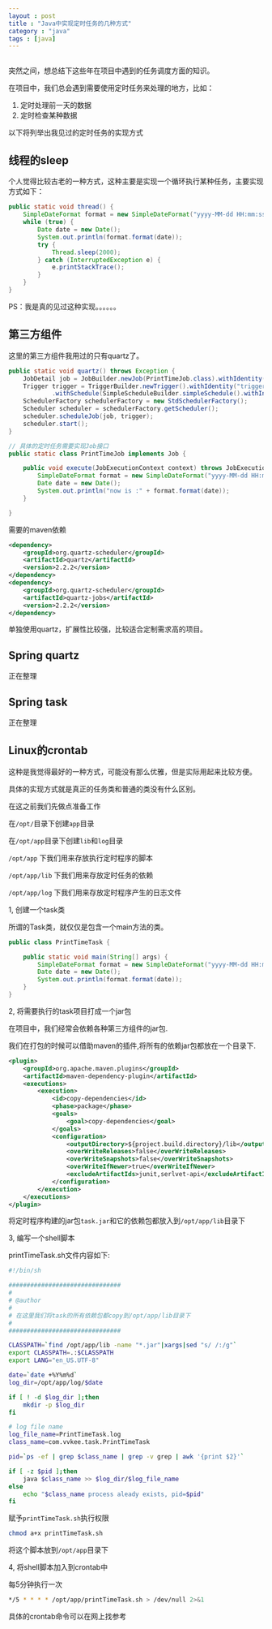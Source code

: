 ```yaml
---
layout : post
title : "Java中实现定时任务的几种方式"
category : "java"
tags : [java]
---
```


##

突然之间，想总结下这些年在项目中遇到的任务调度方面的知识。

在项目中，我们总会遇到需要使用定时任务来处理的地方，比如：

1. 定时处理前一天的数据
2. 定时检查某种数据

以下将列举出我见过的定时任务的实现方式

## 线程的sleep

个人觉得比较古老的一种方式，这种主要是实现一个循环执行某种任务，主要实现方式如下：

```java
public static void thread() {
    SimpleDateFormat format = new SimpleDateFormat("yyyy-MM-dd HH:mm:ss");
    while (true) {
        Date date = new Date();
        System.out.println(format.format(date));
        try {
            Thread.sleep(2000);
        } catch (InterruptedException e) {
            e.printStackTrace();
        }
    }
}
```

PS：我是真的见过这种实现。。。。。。

## 第三方组件

这里的第三方组件我用过的只有quartz了。

```java
public static void quartz() throws Exception {
    JobDetail job = JobBuilder.newJob(PrintTimeJob.class).withIdentity("job1", "group1").build();
    Trigger trigger = TriggerBuilder.newTrigger().withIdentity("trigger1", "group1").startNow()
            .withSchedule(SimpleScheduleBuilder.simpleSchedule().withIntervalInSeconds(5).repeatForever()).build();
    SchedulerFactory schedulerFactory = new StdSchedulerFactory();
    Scheduler scheduler = schedulerFactory.getScheduler();
    scheduler.scheduleJob(job, trigger);
    scheduler.start();
}

// 具体的定时任务需要实现Job接口
public static class PrintTimeJob implements Job {

    public void execute(JobExecutionContext context) throws JobExecutionException {
        SimpleDateFormat format = new SimpleDateFormat("yyyy-MM-dd HH:mm:ss");
        Date date = new Date();
        System.out.println("now is :" + format.format(date));
    }

}
```

需要的maven依赖

```xml
<dependency>
    <groupId>org.quartz-scheduler</groupId>
    <artifactId>quartz</artifactId>
    <version>2.2.2</version>
</dependency>
<dependency>
    <groupId>org.quartz-scheduler</groupId>
    <artifactId>quartz-jobs</artifactId>
    <version>2.2.2</version>
</dependency>
```

单独使用quartz，扩展性比较强，比较适合定制需求高的项目。

## Spring quartz

正在整理

## Spring task

正在整理

## Linux的crontab

这种是我觉得最好的一种方式，可能没有那么优雅，但是实际用起来比较方便。

具体的实现方式就是真正的任务类和普通的类没有什么区别。

在这之前我们先做点准备工作

在`/opt/`目录下创建`app`目录

在`/opt/app`目录下创建`lib`和`log`目录

`/opt/app` 下我们用来存放执行定时程序的脚本

`/opt/app/lib` 下我们用来存放定时任务的依赖

`/opt/app/log` 下我们用来存放定时程序产生的日志文件

1, 创建一个task类

所谓的Task类，就仅仅是包含一个main方法的类。

```java
public class PrintTimeTask {

    public static void main(String[] args) {
        SimpleDateFormat format = new SimpleDateFormat("yyyy-MM-dd HH:mm:ss");
        Date date = new Date();
        System.out.println(format.format(date));
    }
}
```

2, 将需要执行的task项目打成一个jar包

在项目中，我们经常会依赖各种第三方组件的jar包.

我们在打包的时候可以借助maven的插件,将所有的依赖jar包都放在一个目录下.

```xml
<plugin>
	<groupId>org.apache.maven.plugins</groupId>
	<artifactId>maven-dependency-plugin</artifactId>
	<executions>
		<execution>
			<id>copy-dependencies</id>
			<phase>package</phase>
			<goals>
				<goal>copy-dependencies</goal>
			</goals>
			<configuration>
				<outputDirectory>${project.build.directory}/lib</outputDirectory>
				<overWriteReleases>false</overWriteReleases>
				<overWriteSnapshots>false</overWriteSnapshots>
				<overWriteIfNewer>true</overWriteIfNewer>
				<excludeArtifactIds>junit,serlvet-api</excludeArtifactIds>
			</configuration>
		</execution>
	</executions>
</plugin>
```

将定时程序构建的jar包`task.jar`和它的依赖包都放入到`/opt/app/lib`目录下

3, 编写一个shell脚本

printTimeTask.sh文件内容如下:

```sh
#!/bin/sh

###############################
#
# @author
#
# 在这里我们将task的所有依赖包都copy到/opt/app/lib目录下
#
###############################

CLASSPATH=`find /opt/app/lib -name "*.jar"|xargs|sed "s/ /:/g"`
export CLASSPATH=.:$CLASSPATH
export LANG="en_US.UTF-8"

date=`date +%Y%m%d`
log_dir=/opt/app/log/$date

if [ ! -d $log_dir ];then
    mkdir -p $log_dir
fi

# log file name
log_file_name=PrintTimeTask.log
class_name=com.vvkee.task.PrintTimeTask

pid=`ps -ef | grep $class_name | grep -v grep | awk '{print $2}'`

if [ -z $pid ];then
    java $class_name >> $log_dir/$log_file_name
else
    echo "$class_name process aleady exists, pid=$pid"
fi
```

赋予`printTimeTask.sh`执行权限

```sh
chmod a+x printTimeTask.sh
```

将这个脚本放到`/opt/app`目录下

4, 将shell脚本加入到crontab中

每5分钟执行一次

```sh
*/5 * * * * /opt/app/printTimeTask.sh > /dev/null 2>&1
```
具体的crontab命令可以在网上找参考
